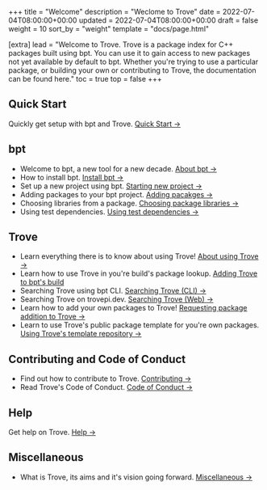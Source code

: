 +++
title = "Welcome"
description = "Weclome to Trove"
date = 2022-07-04T08:00:00+00:00
updated = 2022-07-04T08:00:00+00:00
draft = false
weight = 10
sort_by = "weight"
template = "docs/page.html"

[extra]
lead = "Welcome to Trove. Trove is a package index for C++ packages built using bpt. You can use it to gain access to new packages not yet available by default to bpt. Whether you're trying to use a particular package, or building your own or contributing to Trove, the documentation can be found here."
toc = true
top = false
+++

## Quick Start

Quickly get setup with bpt and Trove. [Quick Start →](../../quick-start/)

## bpt

- Welcome to bpt, a new tool for a new decade. [About bpt →](../../bpt-docs/)
- How to install bpt. [Install bpt →](../../bpt-docs/install-bpt/)
- Set up a new project using bpt. [Starting new project →](../../bpt-docs/starting-project/)
- Adding packages to your bpt project. [Adding pacakges →](../../bpt-docs/adding-packages-to-project/)
- Choosing libraries from a package. [Choosing package libraries →](../../bpt-docs/package-libraries/)
- Using test dependencies. [Using test dependencies →](../../bpt-docs/using-test-dependencies/)

## Trove

- Learn everything there is to know about using Trove! [About using Trove →](../../trove-docs/)
- Learn how to use Trove in you're build's package lookup. [Adding Trove to bpt's build](../../trove-docs/adding-trove-to-build/)
- Searching Trove using bpt CLI. [Searching Trove (CLI) →](../../trove-docs/searching-cli/)
- Searching Trove on trovepi.dev. [Searching Trove (Web) →](../../trove-docs/searching-web/)
- Learn how to add your own packages to Trove! [Requesting package addition to Trove →](../../trove-docs/adding-your-packages/)
- Learn to use Trove's public package template for you're own packages. [Using Trove's template repository →](../../trove-docs/trove-template/)

## Contributing and Code of Conduct

- Find out how to contribute to Trove. [Contributing →](../../contributing/how-to-contribute/)
- Read Trove's Code of Conduct. [Code of Conduct →](../../contributing/code-of-conduct/)

## Help

Get help on Trove. [Help →](../../help/faq/)

## Miscellaneous

- What is Trove, its aims and it's vision going forward. [Miscellaneous →](../../misc/)
